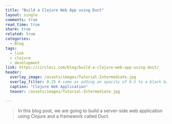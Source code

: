 ```yaml
---
title: "Build a Clojure Web App using Duct"
layout: single
comments: true
read_time: true
share: true
related: true
categories:
  - Blog
tags:
  - link
  - clojure
  - development
link: https://circleci.com/blog/build-a-clojure-web-app-using-duct/
header:
  overlay_image: /assets/images/Tutorial-Intermediate.jpg
  overlay_filter: 0.25 # same as adding an opacity of 0.5 to a black background
  caption: "Clojure Web Application"
  teaser: /assets/images/Tutorial-Intermediate.jpg

---
```


> In this blog post, we are going to build a server-side web application using Clojure and a framework called Duct.
